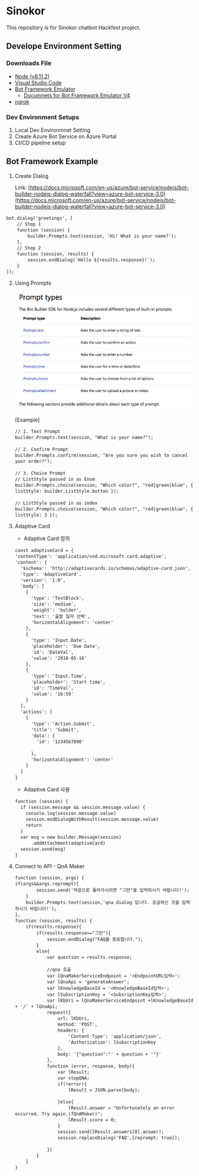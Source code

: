 # Sinokor
This repository is for Sinokor chatbot Hackfest project.

## Develope Environment Setting
### Downloads File
* [Node (v8.11.2)](https://nodejs.org/ko/)
* [Visual Studio Code](https://code.visualstudio.com/)
* [Bot Framework Emulator](https://github.com/Microsoft/BotFramework-Emulator/releases)
    * [Documnets for Bot Framework Emulator V4](https://docs.microsoft.com/en-us/azure/bot-service/bot-service-debug-emulator?view=azure-bot-service-3.0) 
* [ngrok](https://ngrok.com/download)
### Dev Environment Setups
1. Local Dev Environmnet Setting
2. Create Azure Bot Service on Azure Portal  
3. CI/CD pipeline setup

## Bot Framework Example
1. Create Dialog

    Link: [https://docs.microsoft.com/en-us/azure/bot-service/nodejs/bot-builder-nodejs-dialog-waterfall?view=azure-bot-service-3.0](https://docs.microsoft.com/en-us/azure/bot-service/nodejs/bot-builder-nodejs-dialog-waterfall?view=azure-bot-service-3.0)
```
bot.dialog('greetings', [
    // Step 1
    function (session) {
        builder.Prompts.text(session, 'Hi! What is your name?');
    },
    // Step 2
    function (session, results) {
        session.endDialog(`Hello ${results.response}!`);
    }
]);
```

2. Using Prompts

    ![001](./images/001.png)

    [Example]
    ```
    // 1. Text Prompt
    builder.Prompts.text(session, "What is your name?");

    // 2. Confirm Prompt
    builder.Prompts.confirm(session, "Are you sure you wish to cancel your order?");

    // 3. Choice Prompt
    // ListStyle passed in as Enum
    builder.Prompts.choice(session, "Which color?", "red|green|blue", { listStyle: builder.ListStyle.button });

    // ListStyle passed in as index
    builder.Prompts.choice(session, "Which color?", "red|green|blue", { listStyle: 3 });
    ```
3. Adaptive Card
    * Adaptive Card 정의
    ```
    const adaptiveCard = {
    'contentType': 'application/vnd.microsoft.card.adaptive',
    'content': {
      '$schema': 'http://adaptivecards.io/schemas/adaptive-card.json',
      'type': 'AdaptiveCard',
      'version': '1.0',
      'body': [
        {
          'type': 'TextBlock',
          'size': 'medium',
          'weight': 'bolder',
          'text': '출발 일자 선택',
          'horizontalAlignment': 'center'
        },
        {
          'type': 'Input.Date',
          'placeholder': 'Due Date',
          'id': 'DateVal',
          'value': '2018-05-16'
        },
        {
          'type': 'Input.Time',
          'placeholder': 'Start time',
          'id': 'TimeVal',
          'value': '16:59'
        }
      ],
      'actions': [
        {
          'type': 'Action.Submit',
          'title': 'Submit',
          'data': {
            'id': '1234567890'
  
          },
          'horizontalAlignment': 'center'
        }
      ]
    }  
    ```
    
    * Adaptive Card 사용
    ```
    function (session) {
      if (session.message && session.message.value) {
        console.log(session.message.value)
        session.endDialogWithResult(session.message.value)
        return
      }
      var msg = new builder.Message(session)
          .addAttachment(adaptiveCard)
      session.send(msg)
    }
    ```

4. Connect to API - QnA Maker
    ```
    function (session, args) {
    if(args&&args.reprompt){
            session.send('처음으로 돌아가시려면 "그만"을 입력하시기 바랍니다!');
        }
        builder.Prompts.text(session,'qna dialog 입니다. 궁금하신 것을 입력하시기 바랍니다!');         
    },
    function (session, results) { 
        if(results.response){
            if(results.response=="그만"){
                session.endDialog("FAQ를 종료합니다.");
            }
            else{
                var question = results.response;
                
                //qna 호출
                var lQnaMakerServiceEndpoint = '<EndpointURL입력>';        
                var lQnaApi = 'generateAnswer';
                var lKnowledgeBaseId = '<KnowledgeBaseId입력>';
                var lSubscriptionKey = '<SubsriptionKey입력>';
                var lKbUri = lQnaMakerServiceEndpoint +lKnowledgeBaseId + '/' + lQnaApi;
                request({
                    url: lKbUri,
                    method: 'POST',
                    headers: {
                        'Content-Type': 'application/json',
                        'Authorization': lSubscriptionKey
                    },
                    body: '{"question":"' + question + '"}'
                },
                function (error, response, body){
                    var lResult;
                    var stopQNA;
                    if(!error){
                        lResult = JSON.parse(body);
                        
                    }else{
                        lResult.answer = "Unfortunately an error occurred. Try again.(fQnAMaker)";
                        lResult.score = 0;
                    }                    
                    session.send(lResult.answers[0].answer);        
                    session.replaceDialog('FAQ',{reprompt: true});        
                                
                })
            }
        }
    }
    ```
